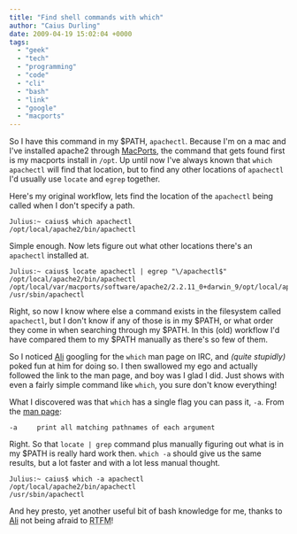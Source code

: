 ```yaml
---
title: "Find shell commands with which"
author: "Caius Durling"
date: 2009-04-19 15:02:04 +0000
tags:
  - "geek"
  - "tech"
  - "programming"
  - "code"
  - "cli"
  - "bash"
  - "link"
  - "google"
  - "macports"
---
```


So I have this command in my $PATH, `apachectl`. Because I'm on a mac and I've installed apache2 through [MacPorts][], the command that gets found first is my macports install in `/opt`. Up until now I've always known that `which apachectl` will find that location, but to find any other locations of `apachectl` I'd usually use `locate` and `egrep` together.

[MacPorts]: http://macports.org/


Here's my original workflow, lets find the location of the `apachectl` being called when I don't specify a path.

    Julius:~ caius$ which apachectl
    /opt/local/apache2/bin/apachectl

Simple enough. Now lets figure out what other locations there's an `apachectl` installed at.

    Julius:~ caius$ locate apachectl | egrep "\/apachectl$"
    /opt/local/apache2/bin/apachectl
    /opt/local/var/macports/software/apache2/2.2.11_0+darwin_9/opt/local/apache2/bin/apachectl
    /usr/sbin/apachectl

Right, so now I know where else a command exists in the filesystem called `apachectl`, but I don't know if any of those is in my $PATH, or what order they come in when searching through my $PATH. In this (old) workflow I'd have compared them to my $PATH manually as there's so few of them.

So I noticed [Ali][] googling for the `which` man page on IRC, and *(quite stupidly)* poked fun at him for doing so. I then swallowed my ego and actually followed the link to the man page, and boy was I glad I did. Just shows with even a fairly simple command like `which`, you sure don't know everything!

[Ali]: http://awhitebox.com

What I discovered was that `which` has a single flag you can pass it, `-a`. From the [man page][man]:

[man]: https://www.freebsd.org/cgi/man.cgi?query=which&format=html

    -a     print all matching pathnames of each argument

Right. So that `locate | grep` command plus manually figuring out what is in my $PATH is really hard work then. `which -a` should give us the same results, but a lot faster and with a lot less manual thought.

    Julius:~ caius$ which -a apachectl
    /opt/local/apache2/bin/apachectl
    /usr/sbin/apachectl

And hey presto, yet another useful bit of bash knowledge for me, thanks to [Ali][] not being afraid to <acronym title="Read the Fucking Manual">RTFM</acronym>!
